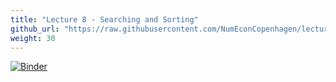 ```yaml
---
title: "Lecture 8 - Searching and Sorting"
github_url: "https://raw.githubusercontent.com/NumEconCopenhagen/lectures-2019/master/08/Searching_and_sorting.ipynb"
weight: 30
---
```

[![Binder](https://mybinder.org/badge_logo.svg)](https://mybinder.org/v2/gh/NumEconCopenhagen/lectures-2019/master?urlpath=lab/tree/08/Searching_and_sorting.ipynb
)
